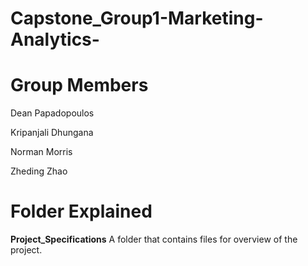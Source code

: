 # Capstone_Group1-Marketing-Analytics-

# Group Members

Dean Papadopoulos

Kripanjali Dhungana

Norman Morris

Zheding Zhao

# Folder Explained

**Project_Specifications** A folder that contains files for overview of the project.


